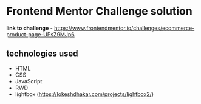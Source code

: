 # Frontend Mentor Challenge solution

**link to challenge** - https://www.frontendmentor.io/challenges/ecommerce-product-page-UPsZ9MJp6

## technologies used
- HTML
- CSS
- JavaScript
- RWD
- lightbox (https://lokeshdhakar.com/projects/lightbox2/)

